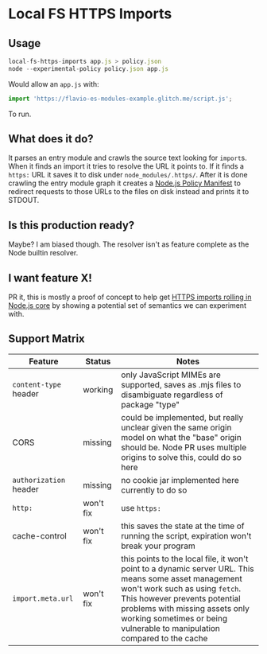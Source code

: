 # Local FS HTTPS Imports

## Usage

```mjs
local-fs-https-imports app.js > policy.json
node --experimental-policy policy.json app.js
```

Would allow an `app.js` with:

```mjs
import 'https://flavio-es-modules-example.glitch.me/script.js';
```

To run.

## What does it do?

It parses an entry module and crawls the source text looking for `import`s. When it finds an import it tries to resolve the URL it points to. If it finds a `https:` URL it saves it to disk under `node_modules/.https/`. After it is done crawling the entry module graph it creates a [Node.js Policy Manifest](https://nodejs.org/api/policy.html) to redirect requests to those URLs to the files on disk instead and prints it to STDOUT.

## Is this production ready?

Maybe? I am biased though. The resolver isn't as feature complete as the Node builtin resolver.

## I want feature X!

PR it, this is mostly a proof of concept to help get [HTTPS imports rolling in Node.js core](https://github.com/nodejs/node/discussions/36430) by showing a potential set of semantics we can experiment with.

## Support Matrix

Feature | Status | Notes
---- | ---- | ----
`content-type` header | working | only JavaScript MIMEs are supported, saves as .mjs files to disambiguate regardless of package "type"
CORS | missing | could be implemented, but really unclear given the same origin model on what the "base" origin should be. Node PR uses multiple origins to solve this, could do so here
`authorization` header | missing | no cookie jar implemented here currently to do so
`http:` | won't fix | use `https:`
cache-control | won't fix | this saves the state at the time of running the script, expiration won't break your program
`import.meta.url` | won't fix | this points to the local file, it won't point to a dynamic server URL. This means some asset management won't work such as using `fetch`. This however prevents potential problems with missing assets only working sometimes or being vulnerable to manipulation compared to the cache
